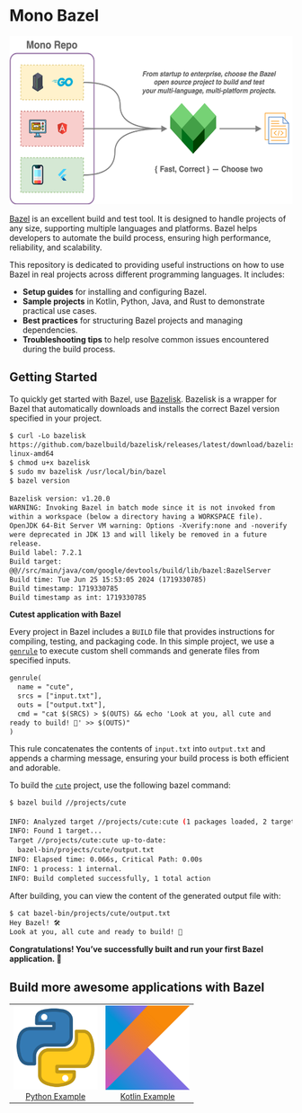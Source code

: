 # Mono Bazel

<p align="center">
  <a href="https://github.com/rain1024/mono-bazel/">
    <img src="https://raw.githubusercontent.com/rain1024/mono-bazel/main/images/system-design.png" height="300">
  </a>
</p>

[Bazel](https://bazel.build/) is an excellent build and test tool. It is designed to handle projects of any size, supporting multiple languages and platforms. Bazel helps developers to automate the build process, ensuring high performance, reliability, and scalability.

This repository is dedicated to providing useful instructions on how to use Bazel in real projects across different programming languages. It includes:

- **Setup guides** for installing and configuring Bazel.
- **Sample projects** in Kotlin, Python, Java, and Rust to demonstrate practical use cases.
- **Best practices** for structuring Bazel projects and managing dependencies.
- **Troubleshooting tips** to help resolve common issues encountered during the build process.

## Getting Started

To quickly get started with Bazel, use [Bazelisk](https://github.com/bazelbuild/bazelisk). Bazelisk is a wrapper for Bazel that automatically downloads and installs the correct Bazel version specified in your project.

```
$ curl -Lo bazelisk https://github.com/bazelbuild/bazelisk/releases/latest/download/bazelisk-linux-amd64
$ chmod u+x bazelisk
$ sudo mv bazelisk /usr/local/bin/bazel
$ bazel version

Bazelisk version: v1.20.0
WARNING: Invoking Bazel in batch mode since it is not invoked from within a workspace (below a directory having a WORKSPACE file).
OpenJDK 64-Bit Server VM warning: Options -Xverify:none and -noverify were deprecated in JDK 13 and will likely be removed in a future release.
Build label: 7.2.1
Build target: @@//src/main/java/com/google/devtools/build/lib/bazel:BazelServer
Build time: Tue Jun 25 15:53:05 2024 (1719330785)
Build timestamp: 1719330785
Build timestamp as int: 1719330785
```

**Cutest application with Bazel**

Every project in Bazel includes a `BUILD` file that provides instructions for compiling, testing, and packaging code. In this simple project, we use a [`genrule`](https://bazel.build/reference/be/general#genrule) to execute custom shell commands and generate files from specified inputs.

```
genrule(
  name = "cute",
  srcs = ["input.txt"],
  outs = ["output.txt"],
  cmd = "cat $(SRCS) > $(OUTS) && echo 'Look at you, all cute and ready to build! 💖' >> $(OUTS)"
)
```

This rule concatenates the contents of `input.txt` into `output.txt` and appends a charming message, ensuring your build process is both efficient and adorable.

To build the [`cute`](https://github.com/rain1024/mono-bazel/tree/main/projects/cute) project, use the following bazel command:

```sh
$ bazel build //projects/cute

INFO: Analyzed target //projects/cute:cute (1 packages loaded, 2 targets configured).
INFO: Found 1 target...
Target //projects/cute:cute up-to-date:
  bazel-bin/projects/cute/output.txt
INFO: Elapsed time: 0.066s, Critical Path: 0.00s
INFO: 1 process: 1 internal.
INFO: Build completed successfully, 1 total action
```

After building, you can view the content of the generated output file with:

```sh
$ cat bazel-bin/projects/cute/output.txt
Hey Bazel! 🛠️
Look at you, all cute and ready to build! 💖
```

**Congratulations! You’ve successfully built and run your first Bazel application. 🎉**

## Build more awesome applications with Bazel

<table>
  <tr>
    <td align="center">
        <img src="https://raw.githubusercontent.com/rain1024/mono-bazel/main/images/python.png" alt="Python Example" height="150"/>
        <br/>
        <a href="https://github.com/rain1024/mono-bazel/tree/python">Python Example</a>
        <br/>
    </td>
    <td align="center">
        <img src="https://raw.githubusercontent.com/rain1024/mono-bazel/main/images/kotlin.png" alt="Kotlin Example" height="150"/>
            <br/>
        <a href="https://github.com/rain1024/mono-bazel/tree/kotlin">Kotlin Example</a>
    </td>
  </tr>
</table>
